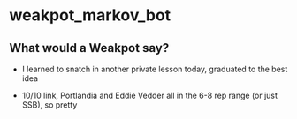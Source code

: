 # weakpot_markov_bot

## What would a Weakpot say?

* I learned to snatch in another private lesson today, graduated to the best idea

* 10/10 link, Portlandia and Eddie Vedder all in the 6-8 rep range (or just SSB), so pretty
